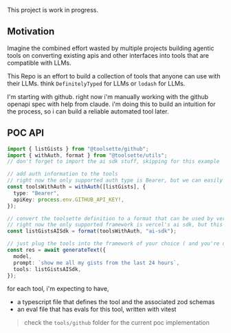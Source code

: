 This project is work in progress.

## Motivation

Imagine the combined effort wasted by multiple projects building agentic tools on converting existing apis and other interfaces into tools that are compatible with LLMs.

This Repo is an effort to build a collection of tools that anyone can use with their LLMs. think `DefinitelyTyped` for LLMs or `lodash` for LLMs.

I'm starting with github. right now i'm manually working with the github openapi spec with help from claude. i'm doing this to build an intuition for the process, so i can build a reliable automated tool later.

## POC API

```typescript
import { listGists } from "@toolsette/github";
import { withAuth, format } from "@toolsette/utils";
// don't forget to import the ai sdk stuff, skipping for this example

// add auth information to the tools
// right now the only supported auth type is Bearer, but we can easily extend this to support any other auth type (eg: Basic, OAuth, etc)
const toolsWithAuth = withAuth([listGists], {
  type: "Bearer",
  apiKey: process.env.GITHUB_API_KEY!,
});

// convert the toolsette definition to a format that can be used by vercel's ai sdk
// right now the only supported framework is vercel's ai sdk, but this can be easily extended to support any other framework by updating the format function
const listGistsAISdk = format(toolsWithAuth, "ai-sdk");

// just plug the tools into the framework of your choice ( and you're done! )
const res = await generateText({
  model,
  prompt: `show me all my gists from the last 24 hours`,
  tools: listGistsAISdk,
});
```

for each tool, i'm expecting to have,

- a typescript file that defines the tool and the associated zod schemas
- an eval file that has evals for this tool, written with vitest

> check the `tools/github` folder for the current poc implementation
